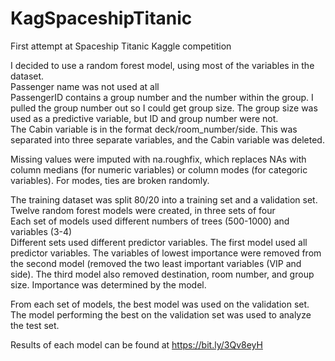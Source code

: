 # KagSpaceshipTitanic

First attempt at Spaceship Titanic Kaggle competition

I decided to use a random forest model, using most of the variables in the dataset.  
  Passenger name was not used at all  
  PassengerID contains a group number and the number within the group. I pulled the group number out so I could get group size. The group size was used as a predictive variable, but ID and group number were not.  
  The Cabin variable is in the format deck/room_number/side. This was separated into three separate variables, and the Cabin variable was deleted.

Missing values were imputed with na.roughfix, which replaces NAs with column medians (for numeric variables) or column modes (for categoric variables). For modes, ties are broken randomly.

The training dataset was split 80/20 into a training set and a validation set.  
  Twelve random forest models were created, in three sets of four  
    Each set of models used different numbers of trees (500-1000) and variables (3-4)  
    Different sets used different predictor variables. The first model used all predictor variables. The variables of lowest importance were removed from the second model (removed the two least important variables (VIP and side). The third model also removed destination, room number, and group size. Importance was determined by the model.  
    
From each set of models, the best model was used on the validation set. The model performing the best on the validation set was used to analyze the test set.  
      
Results of each model can be found at https://bit.ly/3Qv8eyH

